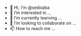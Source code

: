 - 👋 Hi, I’m @sedoaba
- 👀 I’m interested in ...
- 🌱 I’m currently learning ...
- 💞️ I’m looking to collaborate on ...
- 📫 How to reach me ...

<!---
sedoaba/sedoaba is a ✨ special ✨ repository because its `README.md` (this file) appears on your GitHub profile.
You can click the Preview link to take a look at your changes.
--->
